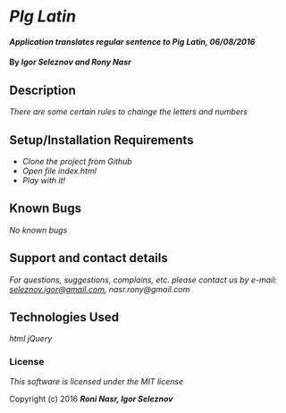 
# _PIg Latin_

#### _Application translates regular sentence to Pig Latin, 06/08/2016_

#### By _Igor Seleznov and Rony Nasr_

## Description

_There are some certain rules to chainge the letters and numbers_

## Setup/Installation Requirements

* _Clone the project from Github_
* _Open file index.html_
* _Play with it!_

## Known Bugs

_No known bugs_

## Support and contact details

_For questions, suggestions, complains, etc. please contact us by e-mail: seleznov.igor@gmail.com, nasr.rony@gmail.com_

## Technologies Used

_html_
_jQuery_

### License

*This software is licensed under the MIT license*

Copyright (c) 2016 **_Roni Nasr, Igor Seleznov_**
